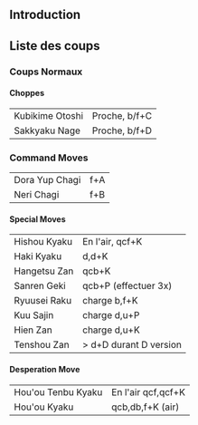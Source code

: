 ## Introduction

## Liste des coups

### Coups Normaux

#### Choppes

|                 |               |
|-----------------|---------------|
| Kubikime Otoshi | Proche, b/f+C |
| Sakkyaku Nage   | Proche, b/f+D |

### Command Moves

|                |     |
|----------------|-----|
| Dora Yup Chagi | f+A |
| Neri Chagi     | f+B |

#### Special Moves

|              |                         |
|--------------|-------------------------|
| Hishou Kyaku | En l'air, qcf+K         |
| Haki Kyaku   | d,d+K                   |
| Hangetsu Zan | qcb+K                   |
| Sanren Geki  | qcb+P (effectuer 3x)    |
| Ryuusei Raku | charge b,f+K            |
| Kuu Sajin    | charge d,u+P            |
| Hien Zan     | charge d,u+K            |
| Tenshou Zan  | \> d+D durant D version |

#### Desperation Move

|                    |                    |
|--------------------|--------------------|
| Hou'ou Tenbu Kyaku | En l'air qcf,qcf+K |
| Hou'ou Kyaku       | qcb,db,f+K (air)   |
